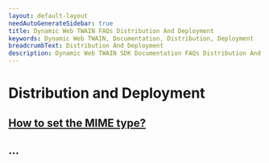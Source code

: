 ```yaml
---
layout: default-layout
needAutoGenerateSidebar: true
title: Dynamic Web TWAIN FAQs Distribution And Deployment
keywords: Dynamic Web TWAIN, Documentation, Distribution, Deployment
breadcrumbText: Distribution And Deployment
description: Dynamic Web TWAIN SDK Documentation FAQs Distribution And Deployment
---
```


# Distribution and Deployment

## [How to set the MIME type?]({{site.indepth}}faqs/distribution/XXXXXXXXXXXXX.html)

## ...